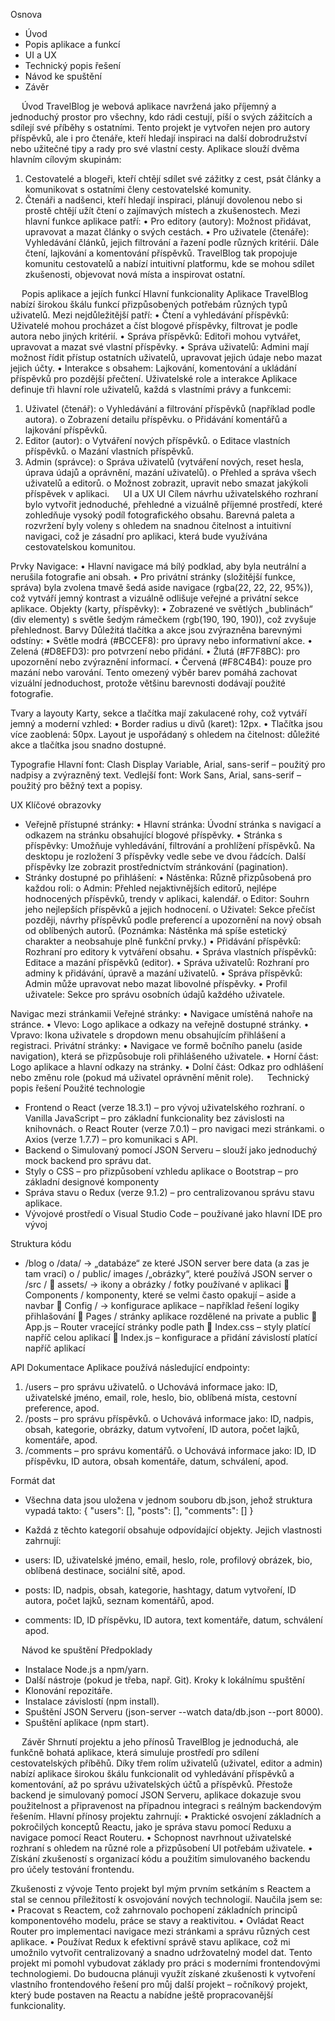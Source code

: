 Osnova
-	Úvod 
-	Popis aplikace a funkcí
-	UI a UX
-	Technický popis řešení
-	Návod ke spuštění
-	Závěr

 
Úvod
TravelBlog je webová aplikace navržená jako příjemný a jednoduchý prostor pro všechny, kdo rádi cestují, píší o svých zážitcích a sdílejí své příběhy s ostatními. Tento projekt je vytvořen nejen pro autory příspěvků, ale i pro čtenáře, kteří hledají inspiraci na další dobrodružství nebo užitečné tipy a rady pro své vlastní cesty.
Aplikace slouží dvěma hlavním cílovým skupinám:
1.	Cestovatelé a blogeři, kteří chtějí sdílet své zážitky z cest, psát články a komunikovat s ostatními členy cestovatelské komunity.
2.	Čtenáři a nadšenci, kteří hledají inspiraci, plánují dovolenou nebo si prostě chtějí užít čtení o zajímavých místech a zkušenostech.
Mezi hlavní funkce aplikace patří:
•	Pro editory (autory): Možnost přidávat, upravovat a mazat články o svých cestách.
•	Pro uživatele (čtenáře): Vyhledávání článků, jejich filtrování a řazení podle různých kritérií. Dále čtení, lajkování a komentování příspěvků.
TravelBlog tak propojuje komunitu cestovatelů a nabízí intuitivní platformu, kde se mohou sdílet zkušenosti, objevovat nová místa a inspirovat ostatní.

 
Popis aplikace a jejích funkcí
Hlavní funkcionality
Aplikace TravelBlog nabízí širokou škálu funkcí přizpůsobených potřebám různých typů uživatelů. Mezi nejdůležitější patří:
•	Čtení a vyhledávání příspěvků: Uživatelé mohou procházet a číst blogové příspěvky, filtrovat je podle autora nebo jiných kritérií.
•	Správa příspěvků: Editoři mohou vytvářet, upravovat a mazat své vlastní příspěvky.
•	Správa uživatelů: Admini mají možnost řídit přístup ostatních uživatelů, upravovat jejich údaje nebo mazat jejich účty.
•	Interakce s obsahem: Lajkování, komentování a ukládání příspěvků pro pozdější přečtení.
Uživatelské role a interakce
Aplikace definuje tři hlavní role uživatelů, každá s vlastními právy a funkcemi:
1.	Uživatel (čtenář):
o	Vyhledávání a filtrování příspěvků (například podle autora).
o	Zobrazení detailu příspěvku.
o	Přidávání komentářů a lajkování příspěvků.
2.	Editor (autor):
o	Vytváření nových příspěvků.
o	Editace vlastních příspěvků.
o	Mazání vlastních příspěvků.
3.	Admin (správce):
o	Správa uživatelů (vytváření nových, reset hesla, úprava údajů a oprávnění, mazání uživatelů).
o	Přehled a správa všech uživatelů a editorů.
o	Možnost zobrazit, upravit nebo smazat jakýkoli příspěvek v aplikaci.
 
UI a UX
UI
Cílem návrhu uživatelského rozhraní bylo vytvořit jednoduché, přehledné a vizuálně příjemné prostředí, které zohledňuje vysoký podíl fotografického obsahu. Barevná paleta a rozvržení byly voleny s ohledem na snadnou čitelnost a intuitivní navigaci, což je zásadní pro aplikaci, která bude využívána cestovatelskou komunitou.

Prvky
Navigace:
•	Hlavní navigace má bílý podklad, aby byla neutrální a nerušila fotografie ani obsah.
•	Pro privátní stránky (složitější funkce, správa) byla zvolena tmavě šedá aside navigace (rgba(22, 22, 22, 95%)), což vytváří jemný kontrast a vizuálně odlišuje veřejné a privátní sekce aplikace.
Objekty (karty, příspěvky):
•	Zobrazené ve světlých „bublinách“ (div elementy) s světle šedým rámečkem (rgb(190, 190, 190)), což zvyšuje přehlednost.
Barvy
Důležitá tlačítka a akce jsou zvýrazněna barevnými odstíny:
•	Světle modrá (#BCCEF8): pro úpravy nebo informativní akce.
•	Zelená (#D8EFD3): pro potvrzení nebo přidání.
•	Žlutá (#F7F8BC): pro upozornění nebo zvýraznění informací.
•	Červená (#F8C4B4): pouze pro mazání nebo varování.
Tento omezený výběr barev pomáhá zachovat vizuální jednoduchost, protože většinu barevnosti dodávají použité fotografie.

Tvary a layouty
Karty, sekce a tlačítka mají zakulacené rohy, což vytváří jemný a moderní vzhled:
•	Border radius u divů (karet): 12px.
•	Tlačítka jsou více zaoblená: 50px.
Layout je uspořádaný s ohledem na čitelnost: důležité akce a tlačítka jsou snadno dostupné.

Typografie
Hlavní font: Clash Display Variable, Arial, sans-serif – použitý pro nadpisy a zvýrazněný text.
Vedlejší font: Work Sans, Arial, sans-serif – použitý pro běžný text a popisy.

UX
Klíčové obrazovky 
-	Veřejně přístupné stránky:
•	Hlavní stránka: Úvodní stránka s navigací a odkazem na stránku obsahující blogové příspěvky.
•	Stránka s příspěvky: Umožňuje vyhledávání, filtrování a prohlížení příspěvků. Na desktopu je rozložení 3 příspěvky vedle sebe ve dvou řádcích. Další příspěvky lze zobrazit prostřednictvím stránkování (pagination).
-	 Stránky dostupné po přihlášení:
•	Nástěnka: Různě přizpůsobená pro každou roli:
o	Admin: Přehled nejaktivnějších editorů, nejlépe hodnocených příspěvků, trendy v aplikaci, kalendář.
o	Editor: Souhrn jeho nejlepších příspěvků a jejich hodnocení.
o	Uživatel: Sekce přečíst později, návrhy příspěvků podle preferencí a upozornění na nový obsah od oblíbených autorů. (Poznámka: Nástěnka má spíše estetický charakter a neobsahuje plně funkční prvky.)
•	Přidávání příspěvků: Rozhraní pro editory k vytváření obsahu.
•	Správa vlastních příspěvků: Editace a mazání příspěvků (editor).
•	Správa uživatelů: Rozhraní pro adminy k přidávání, úpravě a mazání uživatelů.
•	Správa příspěvků: Admin může upravovat nebo mazat libovolné příspěvky.
•	Profil uživatele: Sekce pro správu osobních údajů každého uživatele.

Navigac mezi stránkamii 
Veřejné stránky:
•	Navigace umístěná nahoře na stránce.
•	Vlevo: Logo aplikace a odkazy na veřejně dostupné stránky.
•	Vpravo: Ikona uživatele s dropdown menu obsahujícím přihlášení a registraci.
Privátní stránky:
•	Navigace ve formě bočního panelu (aside navigation), která se přizpůsobuje roli přihlášeného uživatele.
•	Horní část: Logo aplikace a hlavní odkazy na stránky.
•	Dolní část: Odkaz pro odhlášení nebo změnu role (pokud má uživatel oprávnění měnit role).
 
Technický popis řešení
Použité technologie 
-	Frontend 
o	React (verze 18.3.1) – pro vývoj uživatelského rozhraní.
o	Vanilla JavaScript – pro základní funkcionality bez závislosti na knihovnách.
o	React Router (verze 7.0.1) – pro navigaci mezi stránkami.
o	Axios (verze 1.7.7) – pro komunikaci s API.
-	Backend
o	Simulovaný pomocí JSON Serveru – slouží jako jednoduchý mock backend pro správu dat.
-	Styly
o	CSS – pro přizpůsobení vzhledu aplikace
o	Bootstrap – pro základní designové komponenty
-	Správa stavu
o	Redux (verze 9.1.2) – pro centralizovanou správu stavu aplikace.
-	Vývojové prostředí
o	Visual Studio Code – používané jako hlavní IDE pro vývoj


Struktura kódu
-	/blog
o	/data/ -> „databáze“ ze které JSON server bere data (a zas je tam vrací)
o	/ public/ images /„obrázky“, které používá JSON server
o	/src / 
	assets/ -> ikony a obrázky / fotky používané v aplikaci
	Components / komponenty, které se velmi často opakují – aside a navbar
	Config / -> konfigurace aplikace – například řešení logiky přihlašování
	Pages / stránky aplikace rozdělené na private a public
	App.js – Router vracející stránky podle path
	Index.css – styly platící napříč celou aplikací
	Index.js – konfigurace a přidání závislostí platící napříč aplikací

API Dokumentace 
Aplikace používá následující endpointy:
1.	/users – pro správu uživatelů.
o	Uchovává informace jako: ID, uživatelské jméno, email, role, heslo, bio, oblíbená místa, cestovní preference, apod.
2.	/posts – pro správu příspěvků.
o	Uchovává informace jako: ID, nadpis, obsah, kategorie, obrázky, datum vytvoření, ID autora, počet lajků, komentáře, apod.
3.	/comments – pro správu komentářů.
o	Uchovává informace jako: ID, ID příspěvku, ID autora, obsah komentáře, datum, schválení, apod.

Formát dat 
-	Všechna data jsou uložena v jednom souboru db.json, jehož struktura vypadá takto: { "users": [], "posts": [], "comments": [] }

-	Každá z těchto kategorií obsahuje odpovídající objekty. Jejich vlastnosti zahrnují:
-	users: ID, uživatelské jméno, email, heslo, role, profilový obrázek, bio, oblíbená destinace, sociální sítě, apod.
-	posts: ID, nadpis, obsah, kategorie, hashtagy, datum vytvoření, ID autora, počet lajků, seznam komentářů, apod.
-	comments: ID, ID příspěvku, ID autora, text komentáře, datum, schválení apod.

 
Návod ke spuštění
Předpoklady
-	Instalace Node.js a npm/yarn.
-	Další nástroje (pokud je třeba, např. Git).
Kroky k lokálnímu spuštění 
-	Klonování repozitáře.
-	Instalace závislostí (npm install).
-	Spuštění JSON Serveru (json-server --watch data/db.json --port 8000).
-	Spuštění aplikace (npm start).

 
Závěr
Shrnutí projektu a jeho přínosů
TravelBlog je jednoduchá, ale funkčně bohatá aplikace, která simuluje prostředí pro sdílení cestovatelských příběhů. Díky třem rolím uživatelů (uživatel, editor a admin) nabízí aplikace širokou škálu funkcionalit od vyhledávání příspěvků a komentování, až po správu uživatelských účtů a příspěvků. Přestože backend je simulovaný pomocí JSON Serveru, aplikace dokazuje svou použitelnost a připravenost na případnou integraci s reálným backendovým řešením.
Hlavní přínosy projektu zahrnují:
•	Praktické osvojení základních a pokročilých konceptů Reactu, jako je správa stavu pomocí Reduxu a navigace pomocí React Routeru.
•	Schopnost navrhnout uživatelské rozhraní s ohledem na různé role a přizpůsobení UI potřebám uživatele.
•	Získání zkušeností s organizací kódu a použitím simulovaného backendu pro účely testování frontendu.

Zkušenosti z vývoje
Tento projekt byl mým prvním setkáním s Reactem a stal se cennou příležitostí k osvojování nových technologií. Naučila jsem se:
•	Pracovat s Reactem, což zahrnovalo pochopení základních principů komponentového modelu, práce se stavy a reaktivitou.
•	Ovládat React Router pro implementaci navigace mezi stránkami a správu různých cest aplikace.
•	Používat Redux k efektivní správě stavu aplikace, což mi umožnilo vytvořit centralizovaný a snadno udržovatelný model dat.
Tento projekt mi pomohl vybudovat základy pro práci s moderními frontendovými technologiemi. Do budoucna plánuji využít získané zkušenosti k vytvoření vlastního frontendového řešení pro můj další projekt – ročníkový projekt, který bude postaven na Reactu a nabídne ještě propracovanější funkcionality. 


